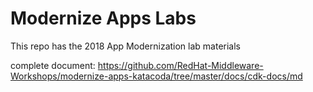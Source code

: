 # Modernize Apps Labs

This repo has the 2018 App Modernization lab materials

complete document:
https://github.com/RedHat-Middleware-Workshops/modernize-apps-katacoda/tree/master/docs/cdk-docs/md